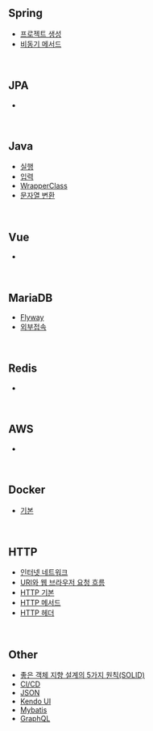 ## Spring
- [프로젝트 생성](https://github.com/KEJ94/TIL/blob/main/Spring/프로젝트_생성.md)
- [비동기 메서드](https://github.com/KEJ94/TIL/blob/main/Spring/비동기_메서드.md)
<br>

## JPA
- []()
<br>

## Java
- [실행](https://github.com/KEJ94/TIL/blob/main/Java/실행.md)
- [입력](https://github.com/KEJ94/TIL/blob/main/Java/입력.md)
- [WrapperClass](https://github.com/KEJ94/TIL/blob/main/Java/WrapperClass.md)
- [문자열 변환](https://github.com/KEJ94/TIL/blob/main/Java/문자열_변환.md)
<br>

## Vue
- []()
<br>

## MariaDB
- [Flyway](https://github.com/KEJ94/TIL/blob/main/MariaDB/Flyway.md)
- [외부접속](https://github.com/KEJ94/TIL/blob/main/MariaDB/외부접속.md)
<br>

## Redis
- []()
<br>

## AWS
- []()
<br>

## Docker
- [기본](https://github.com/KEJ94/TIL/blob/main/Docker/기본.md)
<br>

## HTTP
- [인터넷 네트워크](https://github.com/KEJ94/TIL/blob/main/HTTP/인터넷_네트워크.md)
- [URI와 웹 브라우저 요청 흐름](https://github.com/KEJ94/TIL/blob/main/HTTP/URI와_웹_브라우저_요청_흐름.md)
- [HTTP 기본](https://github.com/KEJ94/TIL/blob/main/HTTP/HTTP_기본.md)
- [HTTP 메서드](https://github.com/KEJ94/TIL/blob/main/HTTP/HTTP_메서드.md)
- [HTTP 헤더](https://github.com/KEJ94/TIL/blob/main/HTTP/HTTP_헤더.md)
<br>

## Other
 - [좋은 객체 지향 설계의 5가지 원칙(SOLID)](https://github.com/KEJ94/TIL/blob/main/Other/좋은_객체_지향_설계의_5가지_원칙(SOLID).md)
 - [CI/CD](https://github.com/KEJ94/TIL/blob/main/Other/CI_CD.md)
 - [JSON](https://github.com/KEJ94/TIL/blob/main/Other/JSON.md)
 - [Kendo UI](https://github.com/KEJ94/TIL/blob/main/Other/Kendo_UI.md)
 - [Mybatis](https://github.com/KEJ94/TIL/blob/main/Other/Mybatis.md)
 - [GraphQL](https://github.com/KEJ94/TIL/blob/main/Other/GraphQL.md)
<br>
